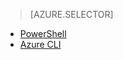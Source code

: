 > [AZURE.SELECTOR]
<!-- deleted by customization
- [Preview portal](/documentation/articles/virtual-networks-static-private-ip-classic-pportal)
-->
- [PowerShell](/documentation/articles/virtual-networks-static-private-ip-classic-ps)
- [Azure CLI](/documentation/articles/virtual-networks-static-private-ip-classic-cli)